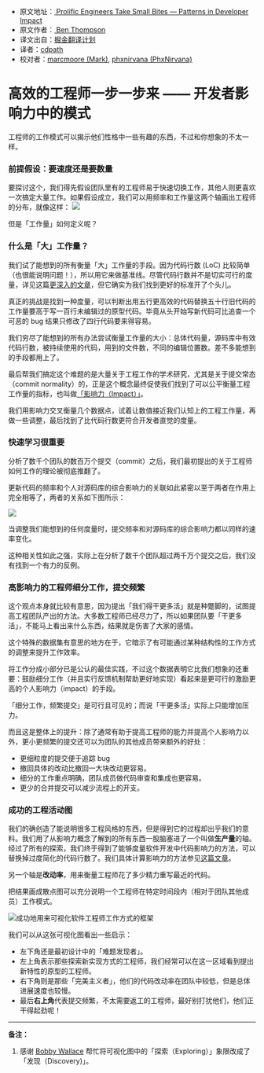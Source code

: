 * 原文地址：[ Prolific Engineers Take Small Bites — Patterns in Developer Impact ](https://blog.gitprime.com/check-in-frequency-and-codebase-impact-the-surprising-correlation/ )
* 原文作者：[ Ben Thompson ]( https://blog.gitprime.com/author/ben-thompson)
* 译文出自：[掘金翻译计划](https://github.com/xitu/gold-miner)
* 译者：[cdpath](https://github.com/cdpath)
* 校对者：[marcmoore (Mark)](https://github.com/marcmoore), [phxnirvana (PhxNirvana)](https://github.com/phxnirvana)

# 高效的工程师一步一步来 —— 开发者影响力中的模式

工程师的工作模式可以揭示他们性格中一些有趣的东西，不过和你想象的不太一样。

### 前提假设：要速度还是要数量

要探讨这个，我们得先假设团队里有的工程师易于快速切换工作，其他人则更喜欢一次搞定大量工作。如果假设成立，我们可以用频率和工作量这两个轴画出工程师的分布，就像这样：
![](https://blog.gitprime.com/hubfs/GitPrime/Blog/eng-character-1assumption-4.png?t=1481225729545)

但是「工作量」如何定义呢？

### 什么是「大」工作量？

我们试了能想到的所有衡量「大」工作量的手段。因为代码行数 (LoC) 比较简单（也很能说明问题！），所以用它来做基准线。尽管代码行数并不是切实可行的度量，详见这篇[更深入的文章](http://blog.gitprime.com/lines-of-code-is-a-worthless-metric-except-when-it-isnt/)，但它确实为我们找到更好的标准开了个头儿。

真正的挑战是找到一种度量，可以判断出用五行更高效的代码替换五十行旧代码的工作量要高于写一百行未编辑过的原型代码。毕竟从头开始写新代码可比追查一个可恶的 bug 结果只修改了四行代码要来得容易。

我们穷尽了能想到的所有办法尝试衡量工作量的大小：总体代码量，源码库中有效代码行数，被持续使用的代码，用到的文件数，不同的编辑位置数。差不多能想到的手段都用上了。

最后帮我们搞定这个难题的是大量关于工程工作的学术研究，尤其是关于提交常态（commit normality）的，正是这个概念最终促使我们找到了可以公平衡量工程工作量的指标，也叫做[「影响力（Impact）」](https://blog.gitprime.com/impact-a-better-way-to-measure-codebase-change)。

我们用影响力交叉衡量几个数据点，试着让数值接近我们认知上的工程工作量，再做一些调整，最后找到了比代码行数更符合开发者直觉的度量。

### 快速学习很重要

分析了数千个团队的数百万个提交（commit）之后，我们最初提出的关于工程师如何工作的理论被彻底推翻了。

更新代码的频率和个人对源码库的综合影响力的关联如此紧密以至于两者在作用上完全相等了，两者的关系如下图所示：

![](https://blog.gitprime.com/hubfs/GitPrime/Blog/eng-character-2actual-1.png?t=1481225729545)

当调整我们能想到的任何度量时，提交频率和对源码库的综合影响力都以同样的速率变化。

这种相关性如此之强，实际上在分析了数千个团队超过两千万个提交之后，我们没有找到一个有力的反例。

### 高影响力的工程师细分工作，提交频繁

这个观点本身就比较有意思，因为提出「我们得干更多活」就是种蹩脚的，试图提高工程团队产出的方法。大多数工程师已经尽力了，所以如果团队要「干更多活」，不能马上看出来什么东西，结果就是伤害了大家的感情。

这个特殊的数据集有意思的地方在于，它暗示了有可能通过某种结构性的工作方式的调整来提升工作效率。

将工作分成小部分已是公认的最佳实践，不过这个数据表明它比我们想象的还重要：鼓励细分工作（并且实行反馈机制帮助更好地实现）看起来是更可行的激励更高的个人影响力（impact）的手段。

「细分工作，频繁提交」是可行且可见的；而说「干更多活」实际上只能增加压力。

而且这是整体上的提升：除了通常有助于提高工程师的能力并提高个人影响力以外，更小更频繁的提交还可以为团队的其他成员带来额外的好处：

- 更细粒度的提交便于追踪 bug
- 撤回具体的改动比撤回一大块改动更容易。
- 细分的工作重点明确，团队成员做代码审查和集成也更容易。
- 更少的合并提交可以减少流程上的开支。

### 成功的工程活动图

我们的确创造了能说明很多工程风格的东西，但是得到它的过程却出乎我们的意料。我们用了从影响力概念了解到的所有东西一股脑塞进了一个叫做**生产量**的轴。经过了所有的探索，我们终于得到了能够度量软件开发中代码影响力的方法，可以替换掉过度简化的代码行数了。我们具体计算影响力的方法参见[这篇文章](http://help.gitprime.com/537-calculations/1606-what-is-impact)。

另一个轴是**改动率**，用来衡量工程师花了多少精力重写最近的代码。

把结果画成散点图可以充分说明一个工程师在特定时间段内（相对于团队其他成员）工作模式。

![成功地用来可视化软件工程师工作方式的框架](https://blog.gitprime.com/hubfs/GitPrime/Blog/eng-character-3rev2.png?t=1481225729545) 

我们可以从这张可视化图看出一些启示：

- 左下角还是最初设计中的「难题发现者」。
- 左上角表示那些探索新实现方式的工程师，我们经常可以在这一区域看到提出新特性的原型的工程师。
- 右下角则是那些「完美主义者」，他们的代码改动率在团队中较低，但是总体进展速度也较慢。
- 最后**右上角**代表提交频繁，不太需要返工的工程师，最好别打扰他们，他们正干得起劲呢！

---

**备注：**

1. 感谢 [Bobby Wallace](https://twitter.com/bikeath1337) 帮忙将可视化图中的「探索（Exploring）」象限改成了「发现（Discovery)」。
